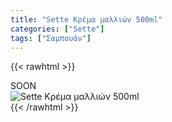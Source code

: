 ```yaml
---
title: "Sette Κρέμα μαλλιών 500ml"
categories: ["Sette"]
tags: ["Σαμπουάν"]
---
```

{{< rawhtml >}}

<div class="sload413"><div class="product">SOON<br><div class="pimg"><img alt="Sette Κρέμα μαλλιών 500ml" title="Sette Κρέμα μαλλιών 500ml" src="/media/images/sette-krema-malliwn-500ml.jpg"></div></div></div>
{{< /rawhtml >}}


